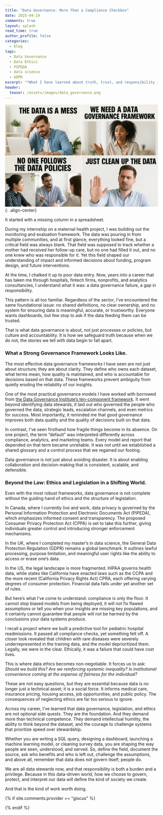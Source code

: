 ```yaml
---
title: "Data Governance: More Than a Compliance Checkbox"
date: 2025-04-19
comments: true
layout: splash
read_time: true
author_profile: false
categories:
  - blog
tags:
  - Data Governance
  - Data Ethics
  - PIPEDA
  - data science
  - GDPR
excerpt: "*What I have learned about truth, trust, and responsibility in a world run on data.*"
header:
  teaser: /assets/images/data_governance.png
---
```


![Data Governance meme generated with Sora](/assets/images/data_governance.png){: .align-center}

It started with a missing column in a spreadsheet.

During my internship on a maternal health project, I was building out the monitoring and evaluation framework. The data was pouring in from multiple communities, and at first glance, everything looked fine, but a critical field was always blank. That field was supposed to track whether a mother had received her follow-up care, but no one had filled it out, and no one knew who was responsible for it. Yet this field shaped our understanding of impact and informed decisions about funding, program design, and future interventions.

At the time, I chalked it up to poor data entry. Now, years into a career that has taken me through hospitals, fintech firms, nonprofits, and analytics consultancies, I understand what it was: a data governance failure, a gap in responsibility.

This pattern is all too familiar. Regardless of the sector, I’ve encountered the same foundational issue: no shared definitions, no clear ownership, and no system for ensuring data is meaningful, accurate, or trustworthy. Everyone wants dashboards, but few stop to ask if the data feeding them can be trusted.

That is what data governance is about, not just processes or policies, but culture and accountability. It is how we safeguard truth because when we do not, the stories we tell with data begin to fall apart.

### What a Strong Governance Framework Looks Like.

The most effective data governance frameworks I have seen are not just about structure; they are about clarity. They define who owns each dataset, what terms mean, how quality is maintained, and who is accountable for decisions based on that data. These frameworks prevent ambiguity from quietly eroding the reliability of our insights.

One of the most practical governance models I have worked with borrowed from <a href="https://datagovernance.com/the-dgi-data-governance-framework/"> the Data Governance Institute’s ten-component framework</a>. It went beyond identifying data stewards, it laid out who governed the people who governed the data, strategic leads, escalation channels, and even metrics for success. Most importantly, it reminded me that good governance improves both data quality and the quality of decisions built on that data.

In contrast, I’ve seen firsthand how fragile things become in its absence. On one project, the term “default” was interpreted differently across compliance, analytics, and marketing teams. Every model and report that depended on that term became unreliable. It was not until we established a shared glossary and a control process that we regained our footing.

Data governance is not just about avoiding disaster. It is about enabling collaboration and decision-making that is consistent, scalable, and defensible.

### Beyond the Law: Ethics and Legislation in a Shifting World.

Even with the most robust frameworks, data governance is not complete without the guiding hand of ethics and the structure of legislation.

In Canada, where I currently live and work, data privacy is governed by the Personal Information Protection and Electronic Documents Act (PIPEDA), which emphasizes informed consent and transparency. The proposed Consumer Privacy Protection Act (CPPA) is set to take this further, giving individuals greater control and introducing stronger enforcement mechanisms.

In the UK, where I completed my master’s in data science, the General Data Protection Regulation (GDPR) remains a global benchmark. It outlines lawful processing, purpose limitation, and meaningful user rights like the ability to access or erase one’s data.

In the US, the legal landscape is more fragmented. HIPAA governs health data, while states like California have enacted laws such as the CCPA and the more recent (California Privacy Rights Act) CPRA, each offering varying degrees of consumer protection. Financial data falls under yet another set of rules.

But here’s what I’ve come to understand: compliance is only the floor. It cannot stop biased models from being deployed, it will not fix flawed assumptions or tell you when your insights are missing key populations, and it certainly cannot guarantee that people will not be harmed by the conclusions your data systems produce.

I recall a project where we built a predictive tool for pediatric hospital readmissions. It passed all compliance checks, yet something felt off. A closer look revealed that children with rare diseases were severely underrepresented in the training data, and the model deprioritized them. Legally, we were in the clear. Ethically, it was a failure that could have cost lives.

This is where data ethics becomes non-negotiable. It forces us to ask: *Should we build this? Are we reinforcing systemic inequality? Is institutional convenience coming at the expense of fairness for the individual?*

These are not easy questions, but they are essential because data is no longer just a technical asset; it is a social force. It informs medical care, insurance pricing, housing access, job opportunities, and public policy. The consequences of neglecting ethics are far too serious to ignore.

Across my career, I’ve learned that data governance, legislation, and ethics are not optional side quests. They are the foundation. And they demand more than technical competence. They demand intellectual humility, the ability to think beyond the dataset, and the courage to challenge systems that prioritize speed over stewardship.

Whether you are writing a SQL query, designing a dashboard, launching a machine learning model, or cleaning survey data, you are shaping the way people are seen, understood, and served. So, define the field, document the source, ask who benefits and who is left out, challenge the assumptions, and above all, remember that data does not govern itself; people do.

We are all data stewards now, and that responsibility is both a burden and a privilege. Because in this data-driven world, how we choose to govern, protect, and interpret our data will define the kind of society we create.

And that is the kind of work worth doing.

{% if site.comments.provider == "giscus" %}
  <script src="https://giscus.app/client.js"
          data-repo="{{ site.comments.giscus.repo }}"
          data-repo-id="{{ site.comments.giscus.repo_id }}"
          data-category="{{ site.comments.giscus.category }}"
          data-category-id="{{ site.comments.giscus.category_id }}"
          data-mapping="{{ site.comments.giscus.mapping }}"
          data-reactions-enabled="{{ site.comments.giscus.reactions_enabled }}"
          data-emit-metadata="{{ site.comments.giscus.emit_metadata }}"
          data-input-position="{{ site.comments.giscus.input_position }}"
          data-theme="{{ site.comments.giscus.theme }}"
          data-lang="{{ site.comments.giscus.lang }}"
          data-loading="{{ site.comments.giscus.loading }}"
          crossorigin="{{ site.comments.giscus.crossorigin }}"
          async>
  </script>
{% endif %}
